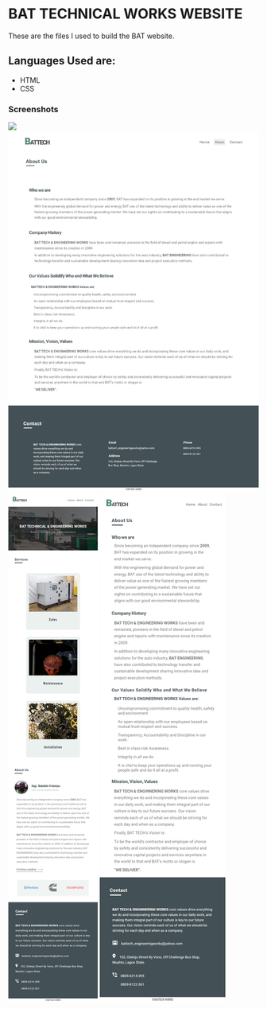 # BAT TECHNICAL WORKS WEBSITE

These are the files I used to build the BAT website.

## Languages Used are:

- HTML
- CSS

### Screenshots

![](design/desktop-index.png)
![](design/desktop-about.png)
![](design/mobile-index.png)
![](design/mobile-about.png)